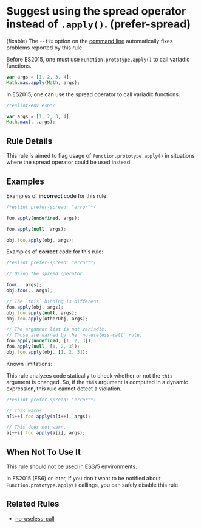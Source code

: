 # Suggest using the spread operator instead of `.apply()`. (prefer-spread)

(fixable) The `--fix` option on the [command line](../user-guide/command-line-interface#fix) automatically fixes problems reported by this rule.

Before ES2015, one must use `Function.prototype.apply()` to call variadic functions.

```js
var args = [1, 2, 3, 4];
Math.max.apply(Math, args);
```

In ES2015, one can use the spread operator to call variadic functions.

```js
/*eslint-env es6*/

var args = [1, 2, 3, 4];
Math.max(...args);
```

## Rule Details

This rule is aimed to flag usage of `Function.prototype.apply()` in situations where the spread operator could be used instead.

## Examples

Examples of **incorrect** code for this rule:

```js
/*eslint prefer-spread: "error"*/

foo.apply(undefined, args);

foo.apply(null, args);

obj.foo.apply(obj, args);
```

Examples of **correct** code for this rule:

```js
/*eslint prefer-spread: "error"*/

// Using the spread operator

foo(...args);
obj.foo(...args);

// The `this` binding is different.
foo.apply(obj, args);
obj.foo.apply(null, args);
obj.foo.apply(otherObj, args);

// The argument list is not variadic.
// Those are warned by the `no-useless-call` rule.
foo.apply(undefined, [1, 2, 3]);
foo.apply(null, [1, 2, 3]);
obj.foo.apply(obj, [1, 2, 3]);
```

Known limitations:

This rule analyzes code statically to check whether or not the `this` argument is changed. So, if the `this` argument is computed in a dynamic expression, this rule cannot detect a violation.

```js
/*eslint prefer-spread: "error"*/

// This warns.
a[i++].foo.apply(a[i++], args);

// This does not warn.
a[++i].foo.apply(a[i], args);
```

## When Not To Use It

This rule should not be used in ES3/5 environments.

In ES2015 (ES6) or later, if you don't want to be notified about `Function.prototype.apply()` callings, you can safely disable this rule.

## Related Rules

* [no-useless-call](no-useless-call.md)
